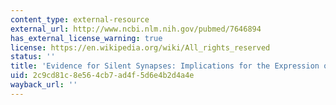 ```yaml
---
content_type: external-resource
external_url: http://www.ncbi.nlm.nih.gov/pubmed/7646894
has_external_license_warning: true
license: https://en.wikipedia.org/wiki/All_rights_reserved
status: ''
title: 'Evidence for Silent Synapses: Implications for the Expression of LTP'
uid: 2c9cd81c-8e56-4cb7-ad4f-5d6e4b2d4a4e
wayback_url: ''
---
```


